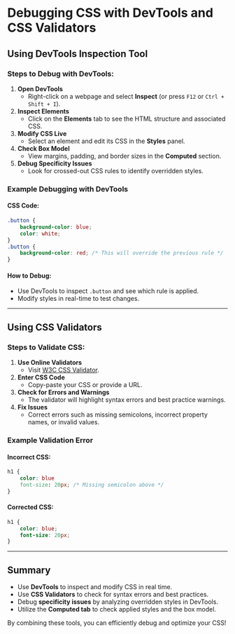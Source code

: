 # Debugging CSS with DevTools and CSS Validators

## Using DevTools Inspection Tool

### Steps to Debug with DevTools:
1. **Open DevTools**
   - Right-click on a webpage and select **Inspect** (or press `F12` or `Ctrl + Shift + I`).
2. **Inspect Elements**
   - Click on the **Elements** tab to see the HTML structure and associated CSS.
3. **Modify CSS Live**
   - Select an element and edit its CSS in the **Styles** panel.
4. **Check Box Model**
   - View margins, padding, and border sizes in the **Computed** section.
5. **Debug Specificity Issues**
   - Look for crossed-out CSS rules to identify overridden styles.

### Example Debugging with DevTools
#### CSS Code:
```css
.button {
    background-color: blue;
    color: white;
}
.button {
    background-color: red; /* This will override the previous rule */
}
```
#### How to Debug:
- Use DevTools to inspect `.button` and see which rule is applied.
- Modify styles in real-time to test changes.

---

## Using CSS Validators

### Steps to Validate CSS:
1. **Use Online Validators**
   - Visit [W3C CSS Validator](https://jigsaw.w3.org/css-validator/).
2. **Enter CSS Code**
   - Copy-paste your CSS or provide a URL.
3. **Check for Errors and Warnings**
   - The validator will highlight syntax errors and best practice warnings.
4. **Fix Issues**
   - Correct errors such as missing semicolons, incorrect property names, or invalid values.

### Example Validation Error
#### Incorrect CSS:
```css
h1 {
    color: blue
    font-size: 20px; /* Missing semicolon above */
}
```
#### Corrected CSS:
```css
h1 {
    color: blue;
    font-size: 20px;
}
```

---

## Summary
- Use **DevTools** to inspect and modify CSS in real time.
- Use **CSS Validators** to check for syntax errors and best practices.
- Debug **specificity issues** by analyzing overridden styles in DevTools.
- Utilize the **Computed tab** to check applied styles and the box model.

By combining these tools, you can efficiently debug and optimize your CSS!

